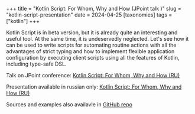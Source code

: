 +++
title = "Kotlin Script: For Whom, Why and How (JPoint talk )"
slug = "kotlin-script-presentation"
date = 2024-04-25
[taxonomies]
tags = ["kotlin"]
+++

Kotlin Script is in beta version, but it is already quite an interesting and useful tool. At the same time, it is undeservedly neglected. Let's see how it can be used to write scripts for automating routine actions with all the advantages of strict typing and how to implement flexible application configuration by executing client scripts using all the features of Kotlin, including type-safe DSL.

Talk on JPoint conference: [Kotlin Script: For Whom, Why and How (RU)](https://jpoint.ru/en/talks/4f1950e6c4144d0ea1ac306d0545217a/)

Presentation available in russian only: [Kotlin Script: For Whom, Why and How (RU)](https://kotlin-script.static.limebeck.dev/)

Sources and examples also availavle in [GitHub repo](https://github.com/LimeBeck/kotlin-script-presentation)

<!-- more -->